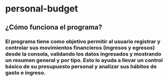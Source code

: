 # personal-budget
## ¿Cómo funciona el programa?
### El programa tiene como objetivo permitir al usuario registrar y controlar sus movimientos financieros (ingresos y egresos) desde la consola, validando los datos ingresados y mostrando un resumen general y por tipo. Esto lo ayuda a llevar un control básico de su presupuesto personal y analizar sus hábitos de gasto e ingreso.